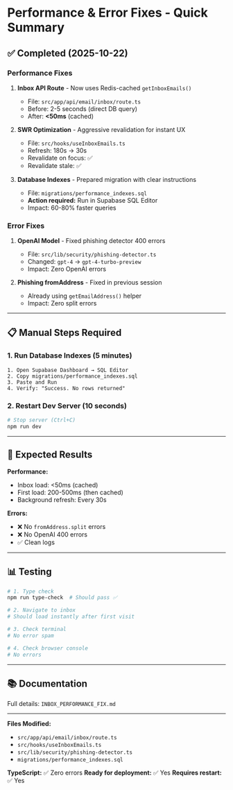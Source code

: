 # Performance & Error Fixes - Quick Summary

## ✅ Completed (2025-10-22)

### Performance Fixes

1. **Inbox API Route** - Now uses Redis-cached `getInboxEmails()`
   - File: `src/app/api/email/inbox/route.ts`
   - Before: 2-5 seconds (direct DB query)
   - After: **<50ms** (cached)

2. **SWR Optimization** - Aggressive revalidation for instant UX
   - File: `src/hooks/useInboxEmails.ts`
   - Refresh: 180s → 30s
   - Revalidate on focus: ✅
   - Revalidate stale: ✅

3. **Database Indexes** - Prepared migration with clear instructions
   - File: `migrations/performance_indexes.sql`
   - **Action required:** Run in Supabase SQL Editor
   - Impact: 60-80% faster queries

### Error Fixes

1. **OpenAI Model** - Fixed phishing detector 400 errors
   - File: `src/lib/security/phishing-detector.ts`
   - Changed: `gpt-4` → `gpt-4-turbo-preview`
   - Impact: Zero OpenAI errors

2. **Phishing fromAddress** - Fixed in previous session
   - Already using `getEmailAddress()` helper
   - Impact: Zero split errors

---

## 📋 Manual Steps Required

### 1. Run Database Indexes (5 minutes)

```
1. Open Supabase Dashboard → SQL Editor
2. Copy migrations/performance_indexes.sql
3. Paste and Run
4. Verify: "Success. No rows returned"
```

### 2. Restart Dev Server (10 seconds)

```bash
# Stop server (Ctrl+C)
npm run dev
```

---

## 🎯 Expected Results

**Performance:**

- Inbox load: <50ms (cached)
- First load: 200-500ms (then cached)
- Background refresh: Every 30s

**Errors:**

- ❌ No `fromAddress.split` errors
- ❌ No OpenAI 400 errors
- ✅ Clean logs

---

## 📊 Testing

```bash
# 1. Type check
npm run type-check  # Should pass ✅

# 2. Navigate to inbox
# Should load instantly after first visit

# 3. Check terminal
# No error spam

# 4. Check browser console
# No errors
```

---

## 📚 Documentation

Full details: `INBOX_PERFORMANCE_FIX.md`

---

**Files Modified:**

- `src/app/api/email/inbox/route.ts`
- `src/hooks/useInboxEmails.ts`
- `src/lib/security/phishing-detector.ts`
- `migrations/performance_indexes.sql`

**TypeScript:** ✅ Zero errors
**Ready for deployment:** ✅ Yes
**Requires restart:** ✅ Yes
